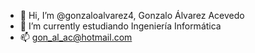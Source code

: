 - 👋 Hi, I’m @gonzaloalvarez4, Gonzalo Álvarez Acevedo
- 🌱 I’m currently estudiando Ingeniería Informática
- 📫  gon_al_ac@hotmail.com
<!---
gonzaloalvarez4/gonzaloalvarez4 is a ✨ special ✨ repository because its `README.md` (this file) appears on your GitHub profile.
You can click the Preview link to take a look at your changes.
--->
